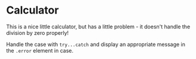 # Calculator


This is a nice little calculator, but has a little problem - it doesn't handle the division by zero properly!

Handle the case with `try...catch` and display an appropriate message in the `.error` element in case.